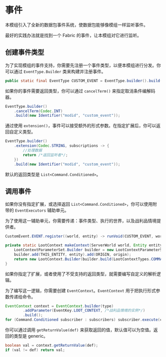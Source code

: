 # 事件

本模组引入了全新的数据包事件系统，使数据包能够像模组一样监听事件。

最好的实践办法就是找到一个 Fabric 的事件，让本模组对它进行监听。

## 创建事件类型

为了实现模组的事件支持，你需要先注册一个事件类型，以便本模组进行分发。你可以通过 `EventType.Builder` 类来构建并注册事件。

```java
public static final EventType CUSTOM_EVENT = EventType.builder().build(new Identifier("modid", "custom_event"));
```

如果你的事件需要返回类型，你可以通过 `cancelTerm()` 来指定取消条件编解码器。

```java
EventType.builder()
    .cancelTerm(Codec.INT)
    .build(new Identifier("modid", "custom_event"));
```

通过使用 `extension()`，事件可以接受额外的形式参数。在指定扩展后，你可以返回自定义类型。

```java
EventType.builder()
    .extension(Codec.STRING, subscriptions -> {
        //处理数据
        return /*返回监听者*/;
    })
    .build(new Identifier("modid", "custom_event"));
```

默认的返回类型是 `List<Command.Conditioned>`。

## 调用事件

如果你没有指定扩展，或选择返回 `List<Command.Conditioned>`，你可以使用附带的 `EventExecutors` 辅助单元。

为了使用这一辅助单元，你需要传递：事件类型、执行的世界，以及战利品情境提供者。

```java
CustomEvent.EVENT.register((world, entity) -> runVoid(CUSTOM_EVENT, world, () -> makeContext(world, entity, entity.getPos())));
```

```java
private static LootContext makeContext(ServerWorld world, Entity entity, Vec3d origin) {
    LootContextParameterSet.Builder builder = new LootContextParameterSet.Builder(world);
    builder.add(THIS_ENTITY, entity).add(ORIGIN, origin);
    return new LootContext.Builder(builder.build(LootContextTypes.COMMAND)).build(null /*在 1.20.4，.empty()可选*/);
}
```

如果你指定了扩展，或者使用了不受支持的返回类型，就需要编写自定义的解析逻辑。

为了编写这一逻辑，你需要创建 `EventContext`。`EventContext` 用于把执行形式参数传递给命令。

```java
EventContext context = EventContext.builder(type)
        .addParameter(EventKey.LOOT_CONTEXT, /*战利品情境的实例*/)
        .build();
for (Command.Conditioned subscriber : subscribers) subscriber.execute(context);
```
你可以通过调用 `getReturnValue(def)` 来获取返回的值，默认值可以为空值。返回的类型是 generic。

```java
boolean val = context.getReturnValue(def);
if (val != def) return val;
```
